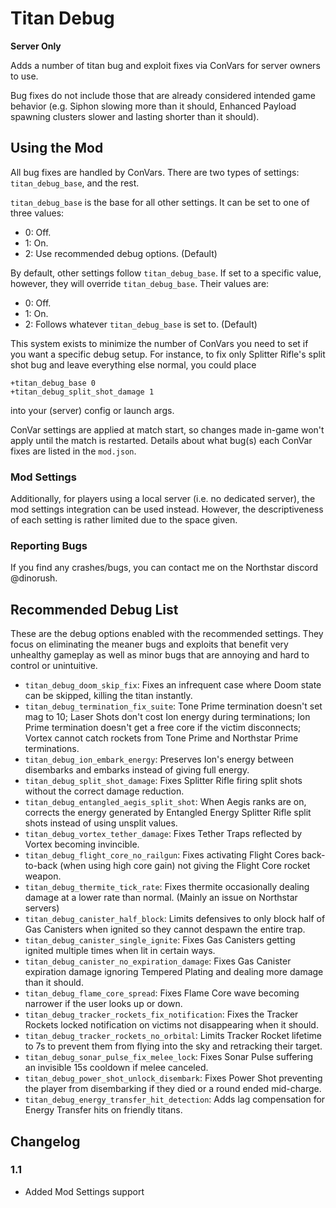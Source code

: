 # Titan Debug

**Server Only**

Adds a number of titan bug and exploit fixes via ConVars for server owners to use.

Bug fixes do not include those that are already considered intended game behavior (e.g. Siphon slowing more than it should, Enhanced Payload spawning clusters slower and lasting shorter than it should).

## Using the Mod

All bug fixes are handled by ConVars. There are two types of settings: `titan_debug_base`, and the rest.

`titan_debug_base` is the base for all other settings. It can be set to one of three values:

- 0: Off.
- 1: On.
- 2: Use recommended debug options. (Default)

By default, other settings follow `titan_debug_base`. If set to a specific value, however, they will override `titan_debug_base`. Their values are:

- 0: Off.
- 1: On.
- 2: Follows whatever `titan_debug_base` is set to. (Default)

This system exists to minimize the number of ConVars you need to set if you want a specific debug setup. For instance, to fix only Splitter Rifle's split shot bug and leave everything else normal, you could place
```
+titan_debug_base 0
+titan_debug_split_shot_damage 1
```
into your (server) config or launch args.

ConVar settings are applied at match start, so changes made in-game won't apply until the match is restarted. Details about what bug(s) each ConVar fixes are listed in the `mod.json`.

### Mod Settings

Additionally, for players using a local server (i.e. no dedicated server), the mod settings integration can be used instead. However, the descriptiveness of each setting is rather limited due to the space given.

### Reporting Bugs

If you find any crashes/bugs, you can contact me on the Northstar discord @dinorush.

## Recommended Debug List

These are the debug options enabled with the recommended settings. They focus on eliminating the meaner bugs and exploits that benefit very unhealthy gameplay as well as minor bugs that are annoying and hard to control or unintuitive.

- `titan_debug_doom_skip_fix`: Fixes an infrequent case where Doom state can be skipped, killing the titan instantly.
- `titan_debug_termination_fix_suite`: Tone Prime termination doesn't set mag to 10; Laser Shots don't cost Ion energy during terminations; Ion Prime termination doesn't get a free core if the victim disconnects; Vortex cannot catch rockets from Tone Prime and Northstar Prime terminations.
- `titan_debug_ion_embark_energy`: Preserves Ion's energy between disembarks and embarks instead of giving full energy.
- `titan_debug_split_shot_damage`: Fixes Splitter Rifle firing split shots without the correct damage reduction.
- `titan_debug_entangled_aegis_split_shot`: When Aegis ranks are on, corrects the energy generated by Entangled Energy Splitter Rifle split shots instead of using unsplit values.
- `titan_debug_vortex_tether_damage`: Fixes Tether Traps reflected by Vortex becoming invincible.
- `titan_debug_flight_core_no_railgun`: Fixes activating Flight Cores back-to-back (when using high core gain) not giving the Flight Core rocket weapon.
- `titan_debug_thermite_tick_rate`: Fixes thermite occasionally dealing damage at a lower rate than normal. (Mainly an issue on Northstar servers)
- `titan_debug_canister_half_block`: Limits defensives to only block half of Gas Canisters when ignited so they cannot despawn the entire trap.
- `titan_debug_canister_single_ignite`: Fixes Gas Canisters getting ignited multiple times when lit in certain ways.
- `titan_debug_canister_no_expiration_damage`: Fixes Gas Canister expiration damage ignoring Tempered Plating and dealing more damage than it should.
- `titan_debug_flame_core_spread`: Fixes Flame Core wave becoming narrower if the user looks up or down.
- `titan_debug_tracker_rockets_fix_notification`: Fixes the Tracker Rockets locked notification on victims not disappearing when it should.
- `titan_debug_tracker_rockets_no_orbital`: Limits Tracker Rocket lifetime to 7s to prevent them from flying into the sky and retracking their target.
- `titan_debug_sonar_pulse_fix_melee_lock`: Fixes Sonar Pulse suffering an invisible 15s cooldown if melee canceled.
- `titan_debug_power_shot_unlock_disembark`: Fixes Power Shot preventing the player from disembarking if they died or a round ended mid-charge.
- `titan_debug_energy_transfer_hit_detection`: Adds lag compensation for Energy Transfer hits on friendly titans.

## Changelog

### 1.1

- Added Mod Settings support